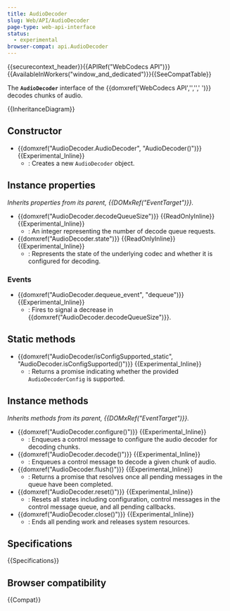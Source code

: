 ```yaml
---
title: AudioDecoder
slug: Web/API/AudioDecoder
page-type: web-api-interface
status:
  - experimental
browser-compat: api.AudioDecoder
---
```


{{securecontext_header}}{{APIRef("WebCodecs API")}}{{AvailableInWorkers("window_and_dedicated")}}{{SeeCompatTable}}

The **`AudioDecoder`** interface of the {{domxref('WebCodecs API','','',' ')}} decodes chunks of audio.

{{InheritanceDiagram}}

## Constructor

- {{domxref("AudioDecoder.AudioDecoder", "AudioDecoder()")}} {{Experimental_Inline}}
  - : Creates a new `AudioDecoder` object.

## Instance properties

_Inherits properties from its parent, {{DOMxRef("EventTarget")}}._

- {{domxref("AudioDecoder.decodeQueueSize")}} {{ReadOnlyInline}} {{Experimental_Inline}}
  - : An integer representing the number of decode queue requests.
- {{domxref("AudioDecoder.state")}} {{ReadOnlyInline}} {{Experimental_Inline}}
  - : Represents the state of the underlying codec and whether it is configured for decoding.

### Events

- {{domxref("AudioDecoder.dequeue_event", "dequeue")}} {{Experimental_Inline}}
  - : Fires to signal a decrease in {{domxref("AudioDecoder.decodeQueueSize")}}.

## Static methods

- {{domxref("AudioDecoder/isConfigSupported_static", "AudioDecoder.isConfigSupported()")}} {{Experimental_Inline}}
  - : Returns a promise indicating whether the provided `AudioDecoderConfig` is supported.

## Instance methods

_Inherits methods from its parent, {{DOMxRef("EventTarget")}}._

- {{domxref("AudioDecoder.configure()")}} {{Experimental_Inline}}
  - : Enqueues a control message to configure the audio decoder for decoding chunks.
- {{domxref("AudioDecoder.decode()")}} {{Experimental_Inline}}
  - : Enqueues a control message to decode a given chunk of audio.
- {{domxref("AudioDecoder.flush()")}} {{Experimental_Inline}}
  - : Returns a promise that resolves once all pending messages in the queue have been completed.
- {{domxref("AudioDecoder.reset()")}} {{Experimental_Inline}}
  - : Resets all states including configuration, control messages in the control message queue, and all pending callbacks.
- {{domxref("AudioDecoder.close()")}} {{Experimental_Inline}}
  - : Ends all pending work and releases system resources.

## Specifications

{{Specifications}}

## Browser compatibility

{{Compat}}
